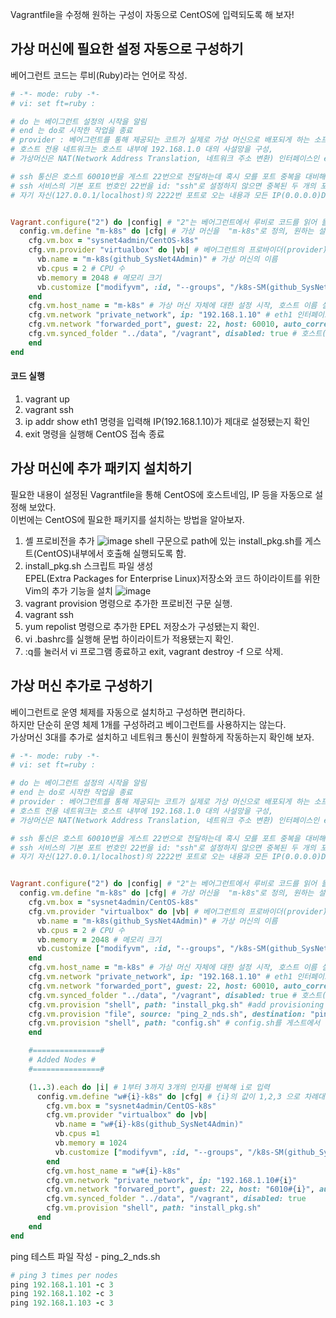 Vagrantfile을 수정해 원하는 구성이 자동으로 CentOS에 입력되도록 해 보자!  

## 가상 머신에 필요한 설정 자동으로 구성하기
베어그런트 코드는 루비(Ruby)라는 언어로 작성.  

``` ruby
# -*- mode: ruby -*- 
# vi: set ft=ruby :

# do 는 베이그런트 설정의 시작을 알림
# end 는 do로 시작한 작업을 종료
# provider : 베어그런트를 통해 제공되는 코트가 실제로 가상 머신으로 배포되게 하는 소프트웨어 - VirtualBox가 provider에 해당됨
# 호스트 전용 네트워크는 호스트 내부에 192.168.1.0 대의 사설망을 구성,
# 가상머신은 NAT(Network Address Translation, 네트워크 주소 변환) 인터페이스인 eth0을 통해 인터넷에 접속

# ssh 통신은 호스트 60010번을 게스트 22번으로 전달하는데 혹시 모를 포트 중복을 대비해 auto_correct: true로 설정해서 포트가 중복되면 자동으로 변경되도록 함
# ssh 서비스의 기본 포트 번호인 22번을 id: "ssh"로 설정하지 않으면 중복된 두 개의 포트로 설정. 
# 자기 자신(127.0.0.1/localhost)의 2222번 포트로 오는 내용과 모든 IP(0.0.0.0)DML 60010포트에 오는 내용을 게스트의 22번으로 포워딩함.


Vagrant.configure("2") do |config| # "2"는 베어그런트에서 루비로 코드를 읽어 들여 실행할 때 작동하는API버전
  config.vm.define "m-k8s" do |cfg| # 가상 머신을  "m-k8s"로 정의, 원하는 설정으로 변경
    cfg.vm.box = "sysnet4admin/CentOS-k8s" 
    cfg.vm.provider "virtualbox" do |vb| # 베어그런트의 프로바이더(provider)가 VirtualBox정의
      vb.name = "m-k8s(github_SysNet4Admin)" # 가상 머신의 이름
      vb.cpus = 2 # CPU 수
      vb.memory = 2048 # 메모리 크기
      vb.customize ["modifyvm", :id, "--groups", "/k8s-SM(github_SysNet4Admin)"] # 소속된 그룹 명시
    end
    cfg.vm.host_name = "m-k8s" # 가상 머신 자체에 대한 설정 시작, 호스트 이름 설정
    cfg.vm.network "private_network", ip: "192.168.1.10" # eth1 인터페이스를 호스트 전용으로 구성
    cfg.vm.network "forwarded_port", guest: 22, host: 60010, auto_correct: true, id: "ssh" 
    cfg.vm.synced_folder "../data", "/vagrant", disabled: true # 호스트(PC)와 게스트(가상 머신)사이에 디렉터리 동기화가 이뤄지지 않게 설정.
    end
end

```

#### 코드 실행
1. vagrant up
1. vagrant ssh
1. ip addr show eth1 명령을 입력해 IP(192.168.1.10)가 제대로 설정됐는지 확인
1. exit 명령을 실행해 CentOS 접속 종료


## 가상 머신에 추가 패키지 설치하기
필요한 내용이 설정된 Vagrantfile을 통해 CentOS에 호스트네임, IP 등을 자동으로 설정해 보았다.  
이번에는 CentOS에 필요한 패키지를 설치하는 방법을 알아보자.  

1. 셸 프로비전을 추가
![image](https://user-images.githubusercontent.com/67637716/153905871-9c9873c6-38ab-4861-b095-6618b3339789.png)
shell 구문으로 path에 있는 install_pkg.sh를 게스트(CentOS)내부에서 호출해 실행되도록 함.  
1. install_pkg.sh 스크립트 파일 생성  
EPEL(Extra Packages for Enterprise Linux)저장소와 코드 하이라이트를 위한 Vim의 추가 기능을 설치
![image](https://user-images.githubusercontent.com/67637716/153906218-1a7dcc25-0763-4447-935f-0b35ea8dbce6.png)
1. vagrant provision 명령으로 추가한 프로비전 구문 실행.
1. vagrant ssh
1. yum repolist 명령으로 추가한 EPEL 저장소가 구성됐는지 확인.
1. vi .bashrc를 실행해 문법 하이라이트가 적용됐는지 확인.
1. :q를 눌러서 vi 프로그램 종료하고 exit, vagrant destroy -f 으로 삭제.


## 가상 머신 추가로 구성하기
베이그런트로 운영 체제를 자동으로 설치하고 구성하면 편리하다.  
하지만 단순히 운영 체제 1개를 구성하려고 베이그런트를 사용하지는 않는다.  
가상머신 3대를 추가로 설치하고 네트워크 통신이 원할하게 작동하는지 확인해 보자.  

``` ruby
# -*- mode: ruby -*- 
# vi: set ft=ruby :

# do 는 베이그런트 설정의 시작을 알림
# end 는 do로 시작한 작업을 종료
# provider : 베어그런트를 통해 제공되는 코트가 실제로 가상 머신으로 배포되게 하는 소프트웨어 - VirtualBox가 provider에 해당됨
# 호스트 전용 네트워크는 호스트 내부에 192.168.1.0 대의 사설망을 구성,
# 가상머신은 NAT(Network Address Translation, 네트워크 주소 변환) 인터페이스인 eth0을 통해 인터넷에 접속

# ssh 통신은 호스트 60010번을 게스트 22번으로 전달하는데 혹시 모를 포트 중복을 대비해 auto_correct: true로 설정해서 포트가 중복되면 자동으로 변경되도록 함
# ssh 서비스의 기본 포트 번호인 22번을 id: "ssh"로 설정하지 않으면 중복된 두 개의 포트로 설정. 
# 자기 자신(127.0.0.1/localhost)의 2222번 포트로 오는 내용과 모든 IP(0.0.0.0)DML 60010포트에 오는 내용을 게스트의 22번으로 포워딩함.


Vagrant.configure("2") do |config| # "2"는 베어그런트에서 루비로 코드를 읽어 들여 실행할 때 작동하는API버전
  config.vm.define "m-k8s" do |cfg| # 가상 머신을  "m-k8s"로 정의, 원하는 설정으로 변경
    cfg.vm.box = "sysnet4admin/CentOS-k8s" 
    cfg.vm.provider "virtualbox" do |vb| # 베어그런트의 프로바이더(provider)가 VirtualBox정의
      vb.name = "m-k8s(github_SysNet4Admin)" # 가상 머신의 이름
      vb.cpus = 2 # CPU 수
      vb.memory = 2048 # 메모리 크기
      vb.customize ["modifyvm", :id, "--groups", "/k8s-SM(github_SysNet4Admin)"] # 소속된 그룹 명시
    end
    cfg.vm.host_name = "m-k8s" # 가상 머신 자체에 대한 설정 시작, 호스트 이름 설정
    cfg.vm.network "private_network", ip: "192.168.1.10" # eth1 인터페이스를 호스트 전용으로 구성
    cfg.vm.network "forwarded_port", guest: 22, host: 60010, auto_correct: true, id: "ssh" 
    cfg.vm.synced_folder "../data", "/vagrant", disabled: true # 호스트(PC)와 게스트(가상 머신)사이에 디렉터리 동기화가 이뤄지지 않게 설정.
    cfg.vm.provision "shell", path: "install_pkg.sh" #add provisioning script
    cfg.vm.provision "file", source: "ping_2_nds.sh", destination: "ping_2_nds.sh" # 파일을 게스트 운영 체제에 전달하기 위해 file구문으로 변경, 호스트의 파일을 게스트의 홈(/home/vagrant)로 전달
    cfg.vm.provision "shell", path: "config.sh" # config.sh를 게스트에서 실행
    end

    #===============#
    # Added Nodes #
    #===============#

    (1..3).each do |i| # 1부터 3까지 3개의 인자를 반복해 i로 입력
      config.vm.define "w#{i}-k8s" do |cfg| # {i}의 값이 1,2,3 으로 차례대로 치환됨
        cfg.vm.box = "sysnet4admin/CentOS-k8s"
        cfg.vm.provider "virtualbox" do |vb|
          vb.name = "w#{i}-k8s(github_SysNet4Admin)"
          vb.cpus =1
          vb.memory = 1024
          vb.customize ["modifyvm", :id, "--groups", "/k8s-SM(github_SysNet4Admin)"]
        end
        cfg.vm.host_name = "w#{i}-k8s"
        cfg.vm.network "private_network", ip: "192.168.1.10#{i}"
        cfg.vm.network "forwared_port", guest: 22, host: "6010#{i}", auto_correct: true, id: "ssh"
        cfg.vm.synced_folder "../data", "/vagrant", disabled: true
        cfg.vm.provision "shell", path: "install_pkg.sh"
      end
    end
end

```

ping 테스트 파일 작성 - ping_2_nds.sh  
``` ruby
# ping 3 times per nodes
ping 192.168.1.101 -c 3
ping 192.168.1.102 -c 3
ping 192.168.1.103 -c 3
```




